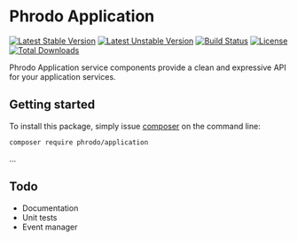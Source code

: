 Phrodo Application
==================
[![Latest Stable Version](https://poser.pugx.org/phrodo/application/version)](https://packagist.org/packages/phrodo/application)
[![Latest Unstable Version](https://poser.pugx.org/phrodo/application/v/unstable)](https://packagist.org/packages/phrodo/application)
[![Build Status](https://travis-ci.org/phrodo/application.svg?branch=master)](https://travis-ci.org/phrodo/application)
[![License](https://poser.pugx.org/phrodo/application/license)](https://packagist.org/packages/phrodo/application)
[![Total Downloads](https://poser.pugx.org/phrodo/application/downloads)](https://packagist.org/packages/phrodo/application)

Phrodo Application service components provide a clean and expressive API for
your application services.

Getting started
---------------
To install this package, simply issue [composer](https://getcomposer.org) on the
command line:
```
composer require phrodo/application
```

...

Todo
----
- Documentation
- Unit tests
- Event manager
